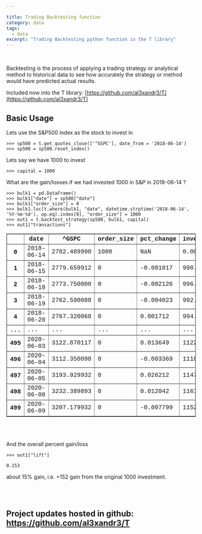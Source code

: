 ```yaml
---

title: Trading Backtesting function
category: data
tags:
  - data
excerpt: "Trading Backtesting python function in the T library"
---
```


<br>

Backtesting is the process of applying a trading strategy or analytical method to historical data to see how accurately the strategy or method would have predicted actual results.

Included now into the T library: [https://github.com/al3xandr3/T](https://github.com/al3xandr3/T)

## Basic Usage

Lets use the S&P500 index as the stock to invest in

    >>> sp500 = t.get_quotes_close(['^GSPC'], date_from = '2018-06-14')
    >>> sp500 = sp500.reset_index()


Lets say we have 1000 to invest

    >>> capital = 1000


What are the gain/losses if we had invested 1000 in S&P in 2018-06-14 ?

    >>> bulk1 = pd.DataFrame()
    >>> bulk1["date"] = sp500["date"]
    >>> bulk1["order_size"] = 0
    >>> bulk1.loc[t.where(bulk1, "date", datetime.strptime('2018-06-14', '%Y-%m-%d'), op.eq).index[0], "order_size"] = 1000
    >>> out1 = t.backtest_strategy(sp500, bulk1, capital)
    >>> out1["transactions"]

<font size="2" face="Courier New" >
<table border="1" class="dataframe">
  <thead>
    <tr>
      <th></th>
      <th>date</th>
      <th>^GSPC</th>
      <th>order_size</th>
      <th>pct_change</th>
      <th>invested_start_day</th>
      <th>invested_end_day</th>
      <th>account_cash_start_day</th>
      <th>account_cash_end_day</th>
      <th>net_worth</th>
      <th>nb</th>
    </tr>
  </thead>
  <tbody>
    <tr>
      <th>0</th>
      <td>2018-06-14</td>
      <td>2782.489990</td>
      <td>1000</td>
      <td>NaN</td>
      <td>0.000000</td>
      <td>1000.000000</td>
      <td>1000</td>
      <td>0</td>
      <td>1000.000000</td>
      <td></td>
    </tr>
    <tr>
      <th>1</th>
      <td>2018-06-15</td>
      <td>2779.659912</td>
      <td>0</td>
      <td>-0.001017</td>
      <td>998.982897</td>
      <td>998.982897</td>
      <td>0</td>
      <td>0</td>
      <td>998.982897</td>
      <td></td>
    </tr>
    <tr>
      <th>2</th>
      <td>2018-06-18</td>
      <td>2773.750000</td>
      <td>0</td>
      <td>-0.002126</td>
      <td>996.858932</td>
      <td>996.858932</td>
      <td>0</td>
      <td>0</td>
      <td>996.858932</td>
      <td></td>
    </tr>
    <tr>
      <th>3</th>
      <td>2018-06-19</td>
      <td>2762.590088</td>
      <td>0</td>
      <td>-0.004023</td>
      <td>992.848167</td>
      <td>992.848167</td>
      <td>0</td>
      <td>0</td>
      <td>992.848167</td>
      <td></td>
    </tr>
    <tr>
      <th>4</th>
      <td>2018-06-20</td>
      <td>2767.320068</td>
      <td>0</td>
      <td>0.001712</td>
      <td>994.548077</td>
      <td>994.548077</td>
      <td>0</td>
      <td>0</td>
      <td>994.548077</td>
      <td></td>
    </tr>
    <tr>
      <th>...</th>
      <td>...</td>
      <td>...</td>
      <td>...</td>
      <td>...</td>
      <td>...</td>
      <td>...</td>
      <td>...</td>
      <td>...</td>
      <td>...</td>
      <td>...</td>
    </tr>
    <tr>
      <th>495</th>
      <td>2020-06-03</td>
      <td>3122.870117</td>
      <td>0</td>
      <td>0.013649</td>
      <td>1122.329327</td>
      <td>1122.329327</td>
      <td>0</td>
      <td>0</td>
      <td>1122.329327</td>
      <td></td>
    </tr>
    <tr>
      <th>496</th>
      <td>2020-06-04</td>
      <td>3112.350098</td>
      <td>0</td>
      <td>-0.003369</td>
      <td>1118.548533</td>
      <td>1118.548533</td>
      <td>0</td>
      <td>0</td>
      <td>1118.548533</td>
      <td></td>
    </tr>
    <tr>
      <th>497</th>
      <td>2020-06-05</td>
      <td>3193.929932</td>
      <td>0</td>
      <td>0.026212</td>
      <td>1147.867537</td>
      <td>1147.867537</td>
      <td>0</td>
      <td>0</td>
      <td>1147.867537</td>
      <td></td>
    </tr>
    <tr>
      <th>498</th>
      <td>2020-06-08</td>
      <td>3232.389893</td>
      <td>0</td>
      <td>0.012042</td>
      <td>1161.689675</td>
      <td>1161.689675</td>
      <td>0</td>
      <td>0</td>
      <td>1161.689675</td>
      <td></td>
    </tr>
    <tr>
      <th>499</th>
      <td>2020-06-09</td>
      <td>3207.179932</td>
      <td>0</td>
      <td>-0.007799</td>
      <td>1152.629459</td>
      <td>1152.629459</td>
      <td>0</td>
      <td>0</td>
      <td>1152.629459</td>
      <td></td>
    </tr>
  </tbody>
</table>
</font>

<br>
<br>

And the overall percent gain/loss

    >>> out1["lift"]

    0.153

about 15% gain, i.e. +152 gain from the original 1000 investment.


<br>
<br>

## Project updates hosted in github: [https://github.com/al3xandr3/T ](https://github.com/al3xandr3/T )

<br>